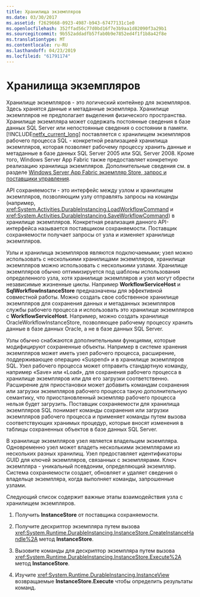 ```yaml
---
title: Хранилища экземпляров
ms.date: 03/30/2017
ms.assetid: f2629668-0923-4987-b943-67477131c1e0
ms.openlocfilehash: 352ffad56c77d0bd16f7e3b9aa1d82090f3a29b1
ms.sourcegitcommit: 9b552addadfb57fab0b9e7852ed4f1f1b8a42f8e
ms.translationtype: MT
ms.contentlocale: ru-RU
ms.lasthandoff: 04/23/2019
ms.locfileid: "61791174"
---
```

# <a name="instance-stores"></a>Хранилища экземпляров
Хранилище экземпляров - это логический контейнер для экземпляров. Здесь хранятся данные и метаданные экземпляра. Хранилище экземпляров не предполагает выделения физического пространства. Хранилище экземпляра может содержать постоянные сведения в базе данных SQL Server или непостоянные сведения о состоянии в памяти. [!INCLUDE[netfx_current_long](../../../includes/netfx-current-long-md.md)] поставляется с хранилищем экземпляров рабочего процесса SQL - конкретной реализацией хранилища экземпляров, которая позволяет рабочему процессу хранить данные и метаданные в базе данных SQL Server 2005 или SQL Server 2008. Кроме того, Windows Server App Fabric также предоставляет конкретную реализацию хранилища экземпляров. Дополнительные сведения см. в разделе [Windows Server App Fabric экземпляр Store, запрос и поставщики управления](https://go.microsoft.com/fwlink/?LinkID=201201&clcid=0x409).  
  
 API сохраняемости - это интерфейс между узлом и хранилищем экземпляров, позволяющим узлу отправлять запросы на команды (например, <xref:System.Activities.DurableInstancing.LoadWorkflowCommand> и <xref:System.Activities.DurableInstancing.SaveWorkflowCommand>) в хранилище экземпляров. Конкретная реализация данного API-интерфейса называется поставщиком сохраняемости. Поставщик сохраняемости получает запросы от узла и изменяет хранилище экземпляров.  
  
 Узлы и хранилища экземпляров являются подключаемыми; узел можно использовать с несколькими хранилищами экземпляров, хранилище экземпляров можно использовать с несколькими узлами. Хранилище экземпляров обычно оптимизируется под шаблоны использования определенного узла, хотя хранилище экземпляров и узел могут обрести независимые жизненные циклы. Например **WorkflowServiceHost** и **SqlWorkflowInstanceStore** предназначены для эффективной совместной работы. Можно создать свое собственное хранилище экземпляров для сохранения данных и метаданных экземпляров службы рабочего процесса и использовать это хранилище экземпляров с **WorkflowServiceHost**. Например, можно создать хранилище OracleWorkflowInstanceStore, позволяющее рабочему процессу хранить данные в базе данных Oracle, а не в базе данных SQL Server.  
  
 Узлы обычно снабжаются дополнительными функциями, которые модифицируют сохраненные объекты. Например в системе хранения экземпляров может иметь узел рабочего процесса, расширение, поддерживающее операцию «Suspend» и в хранилище экземпляров SQL.  Узел рабочего процесса может отправить стандартную команду, например «Save» или «Load», для сохранения рабочего процесса в хранилище экземпляров или для его загрузки соответственно. Расширение для приостановки может добавить командам сохранения или загрузки экземпляров рабочего процесса такую дополнительную семантику, что приостановленный экземпляр рабочего процесса нельзя будет загрузить. Поставщик сохраняемости для хранилища экземпляров SQL понимает команды сохранения или загрузки экземпляров рабочего процесса и применяет команды путем вызова соответствующих хранимых процедур, которые вносят изменения в таблицы сохраненных объектов в базе данных SQL Server.  
  
 В хранилище экземпляров узел является владельцем экземпляра. Одновременно узел может владеть несколькими экземплярами из нескольких разных хранилищ. Узел предоставляет идентификаторы GUID для ключей экземпляров, связанных с экземплярами. Ключ экземпляра - уникальный псевдоним, определяющий экземпляр. Система сохраняемости создает, обновляет и удаляет сведения о владельце экземпляра, когда выполняет команды, запрошенные узлами.  
  
 Следующий список содержит важные этапы взаимодействия узла с хранилищем экземпляров.  
  
1. Получить **InstanceStore** от поставщика сохраняемости.  

2. Получите дескриптор экземпляра путем вызова <xref:System.Runtime.DurableInstancing.InstanceStore.CreateInstanceHandle%2A> метод **InstanceStore**.  
  
3. Вызовите команды для дескриптор экземпляра путем вызова <xref:System.Runtime.DurableInstancing.InstanceStore.Execute%2A> метод **InstanceStore**.  
  
4. Изучите <xref:System.Runtime.DurableInstancing.InstanceView> возвращаемые **InstanceStore.Execute** чтобы определить результаты команд.
